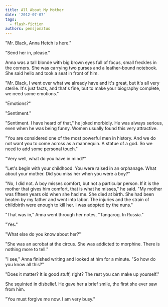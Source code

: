 ```yaml
---
title: All About My Mother
date: '2012-07-07'
tags:
  - flash-fiction
authors: pensjonatus
---
```


"Mr. Black, Anna Hetch is here."

"Send her in, please."

<!-- truncate -->

Anna was a tall blonde with big brown eyes full of focus, small freckles in the
corners. She was carrying two purses and a leather-bound notebook. She said
hello and took a seat in front of him.

"Mr. Black, I went over what we already have and it's great, but it's all very
sterile. It's just facts, and that's fine, but to make your biography complete,
we need some emotions."

"Emotions?"

"Sentiment."

"Sentiment. I have heard of that," he joked morbidly. He was always serious,
even when he was being funny. Women usually found this very attractive.

"You are considered one of the most powerful men in history. And we do not want
you to come across as a mannequin. A statue of a god. So we need to add some
personal touch."

"Very well, what do you have in mind?"

"Let's begin with your childhood. You were raised in an orphanage. What about
your mother. Did you miss her when you were a boy?"

"No, I did not. A boy misses comfort, but not a particular person. If it is the
mother that gives him comfort, that is what he misses," he said. "My mother was
fifteen years old when she had me. She died at birth. She had been beaten by my
father and went into labor. The injuries and the strain of childbirth were
enough to kill her. I was adopted by the nuns."

"That was in," Anna went through her notes, "Tangarog. In Russia."

"Yes."

"What else do you know about her?"

"She was an acrobat at the circus. She was addicted to morphine. There is
nothing more to tell."

"I see," Anna finished writing and looked at him for a minute. "So how do you
know all this?"

"Does it matter? It is good stuff, right? The rest you can make up yourself."

She squinted in disbelief. He gave her a brief smile, the first she ever saw
from him.

"You must forgive me now. I am very busy."
